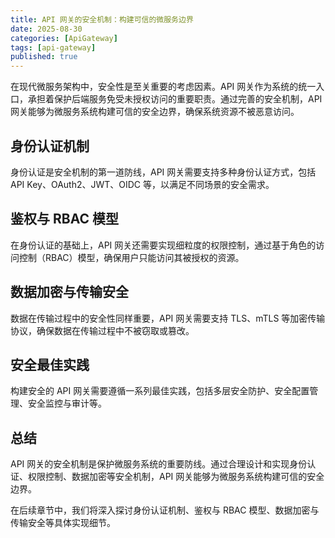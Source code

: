 ```yaml
---
title: API 网关的安全机制：构建可信的微服务边界
date: 2025-08-30
categories: [ApiGateway]
tags: [api-gateway]
published: true
---
```


在现代微服务架构中，安全性是至关重要的考虑因素。API 网关作为系统的统一入口，承担着保护后端服务免受未授权访问的重要职责。通过完善的安全机制，API 网关能够为微服务系统构建可信的安全边界，确保系统资源不被恶意访问。

## 身份认证机制

身份认证是安全机制的第一道防线，API 网关需要支持多种身份认证方式，包括 API Key、OAuth2、JWT、OIDC 等，以满足不同场景的安全需求。

## 鉴权与 RBAC 模型

在身份认证的基础上，API 网关还需要实现细粒度的权限控制，通过基于角色的访问控制（RBAC）模型，确保用户只能访问其被授权的资源。

## 数据加密与传输安全

数据在传输过程中的安全性同样重要，API 网关需要支持 TLS、mTLS 等加密传输协议，确保数据在传输过程中不被窃取或篡改。

## 安全最佳实践

构建安全的 API 网关需要遵循一系列最佳实践，包括多层安全防护、安全配置管理、安全监控与审计等。

## 总结

API 网关的安全机制是保护微服务系统的重要防线。通过合理设计和实现身份认证、权限控制、数据加密等安全机制，API 网关能够为微服务系统构建可信的安全边界。

在后续章节中，我们将深入探讨身份认证机制、鉴权与 RBAC 模型、数据加密与传输安全等具体实现细节。